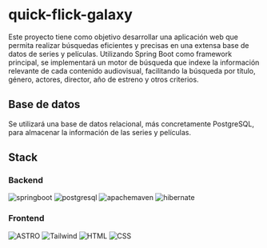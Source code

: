 # quick-flick-galaxy

Este proyecto tiene como objetivo desarrollar una aplicación web que permita realizar 
búsquedas eficientes y precisas en una extensa base de datos de series y películas. 
Utilizando Spring Boot como framework principal, se implementará un motor de búsqueda 
que indexe la información relevante de cada contenido audiovisual, facilitando la búsqueda 
por título, género, actores, director, año de estreno y otros criterios.

## Base de datos

Se utilizará una base de datos relacional, más concretamente PostgreSQL, para almacenar la información de las series y películas.

## Stack

### Backend
![springboot](https://img.shields.io/badge/springboot-%236DB33F.svg?style=for-the-badge&logo=springboot&logoColor=white)
![postgresql](https://img.shields.io/badge/postgresql-%234169E1.svg?style=for-the-badge&logo=postgresql&logoColor=white)
![apachemaven](https://img.shields.io/badge/maven-%23C71A36.svg?style=for-the-badge&logo=apachemaven&logoColor=white)
![hibernate](https://img.shields.io/badge/hibernate-%2359666C.svg?style=for-the-badge&logo=hibernate&logoColor=white)

### Frontend

![ASTRO](https://img.shields.io/badge/astro-%23BC52EE.svg?style=for-the-badge&logo=astro&logoColor=white)
![Tailwind](https://img.shields.io/badge/tailwindcss-%2306B6D4.svg?style=for-the-badge&logo=tailwindcss&logoColor=white)
![HTML](https://img.shields.io/badge/html5-%23E34F26.svg?style=for-the-badge&logo=html5&logoColor=white)
![CSS](https://img.shields.io/badge/css3-%231572B6.svg?style=for-the-badge&logo=css3&logoColor=white)

